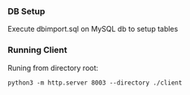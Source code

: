 ### DB Setup

Execute dbimport.sql on MySQL db to setup tables

### Running Client

Runing from directory root:

```
python3 -m http.server 8003 --directory ./client
```